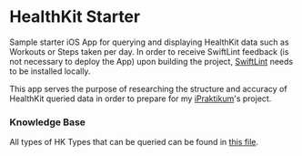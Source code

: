 # HealthKit Starter

Sample starter iOS App for querying and displaying HealthKit data such as Workouts or Steps taken per day. In order to receive SwiftLint feedback (is not necessary to deploy the App) upon building the project, [SwiftLint](https://github.com/realm/SwiftLint) needs to be installed locally.

This app serves the purpose of researching the structure and accuracy of HealthKit queried data in order to prepare for my [iPraktikum](https://ipraktikum.in.tum.de/upcoming/ipraktikum)'s project.

### Knowledge Base

All types of HK Types that can be queried can be found in [this file](knowledge-base/HealthKit-HKTypeIdentifiers.txt).
